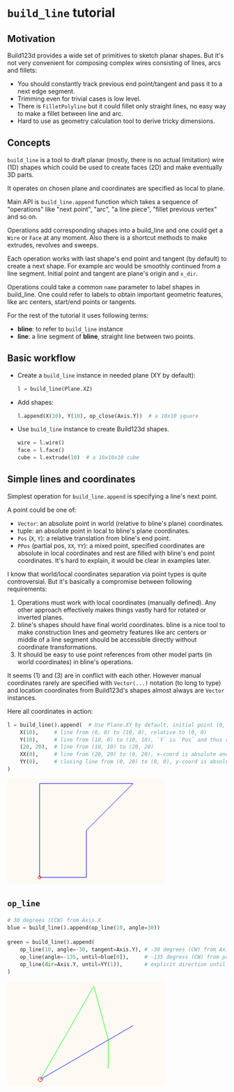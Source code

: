 # `build_line` tutorial

## Motivation

Build123d provides a wide set of primitives to sketch planar shapes. But it's
not very convenient for composing complex wires consisting of lines, arcs and
fillets:

* You should constantly track previous end point/tangent and pass it to a next
  edge segment.
* Trimming even for trivial cases is low level.
* There is `FilletPolyline` but it could fillet only straight lines, no easy
  way to make a fillet between line and arc.
* Hard to use as geometry calculation tool to derive tricky dimensions.

## Concepts

`build_line` is a tool to draft planar (mostly, there is no actual limitation)
wire (1D) shapes which could be used to create faces (2D) and make eventually 3D parts.

It operates on chosen plane and coordinates are specified as local to plane.

Main API is `build_line.append` function which takes a sequence of "operations"
like "next point", "arc", "a line piece", "fillet previous vertex" and so on.

Operations add corresponding shapes into a build_line and one could get
a `Wire` or `Face` at any moment. Also there is a shortcut methods to make extrudes,
revolves and sweeps.

Each operation works with last shape's end point and tangent (by default)
to create a next shape. For example arc would be smoothly continued from
a line segment. Initial point and tangent are plane's origin and `x_dir`.

Operations could take a common `name` parameter to label shapes in build_line.
One could refer to labels to obtain important geometric features, like arc centers,
start/end points or tangents.

For the rest of the tutorial it uses following terms:

* **bline**: to refer to `build_line` instance
* **line**: a line segment of **bline**, straight line between two points.

## Basic workflow

* Create a `build_line` instance in needed plane (XY by default):

    ```python
    l = build_line(Plane.XZ)
    ```

* Add shapes:

    ```python
    l.append(X(10), Y(10), op_close(Axis.Y))  # a 10x10 square
    ```

* Use `build_line` instance to create Build123d shapes.

    ```python
    wire = l.wire()
    face = l.face()
    cube = l.extrude(10)  # a 10x10x10 cube
    ```

## Simple lines and coordinates

Simplest operation for `build_line.append` is specifying a line's next point.

A point could be one of:

* `Vector`: an absolute point in world (relative to bline's plane) coordinates.
* tuple: an absolute point in local to bline's plane coordinates.
* `Pos` (`X`, `Y`): a relative translation from bline's end point.
* `PPos` (partial pos, `XX`, `YY`): a mixed point, specified coordinates are absolute in
  local coordinates and rest are filled with bline's end point coordinates. It's
  hard to explain, it would be clear in examples later.

I know that world/local coordinates separation via point types is quite controversial.
But it's basically a compromise between following requirements:

1. Operations must work with local coordinates (manually defined). Any other
   approach effectively makes things vastly hard for rotated or inverted planes.
2. bline's shapes should have final world coordinates. bline is a nice tool
   to make construction lines and geometry features like arc centers or middle
   of a line segment should be accessible directly without coordinate transformations.
3. It should be easy to use point references from other model parts (in world
   coordinates) in bline's operations.

It seems (1) and (3) are in conflict with each other. However manual coordinates
rarely are specified with `Vector(...)` notation (to long to type) and location coordinates from
Build123d's shapes almost always are `Vector` instances.

Here all coordinates in action:

```python
l = build_line().append(  # Use Plane.XY by default, initial point (0, 0)
    X(10),     # line from (0, 0) to (10, 0), relative to (0, 0)
    Y(10),     # line from (10, 0) to (10, 10), `Y` is `Pos` and thus relative
    (20, 20),  # line from (10, 10) to (20, 20)
    XX(0),     # line from (20, 20) to (0, 20), x-coord is absolute and y is from last shape's end
    YY(0),     # closing line from (0, 20) to (0, 0), y-coord is absolute and x is from last shape's end
)
```

![simple_line_1](./resources/simple_line_1.png)

## `op_line`

```python
# 30 degrees (CCW) from Axis.X
blue = build_line().append(op_line(10, angle=30))

green = build_line().append(
    op_line(10, angle=-30, tangent=Axis.Y), # -30 degrees (CW) from Axis.Y
    op_line(angle=-135, until=blue[0]),     # -135 degress (CW) from prev line until intersection
    op_line(dir=Axis.Y, until=YY(1)),       # explicit direction until line at point (0, 1) parallel to Axis.X
)
```

![op_line_angle_1](./resources/op_line_angle_1.png)
